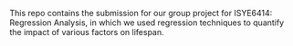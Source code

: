 This repo contains the submission for our group project for ISYE6414: Regression Analysis, in which we used regression techniques to quantify the impact of various factors on lifespan. 